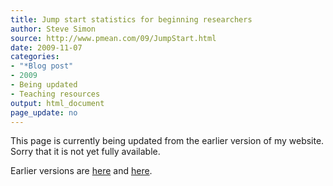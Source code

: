 ```yaml
---
title: Jump start statistics for beginning researchers
author: Steve Simon
source: http://www.pmean.com/09/JumpStart.html
date: 2009-11-07
categories:
- "*Blog post"
- 2009
- Being updated
- Teaching resources
output: html_document
page_update: no
---
```


This page is currently being updated from the earlier version of my website. Sorry that it is not yet fully available.

<!---More--->

Earlier versions are [here][sim1] and [here][sim2].

[sim1]: http://www.pmean.com/09/JumpStart.html
[sim2]: http://new.pmean.com/jump-start/
